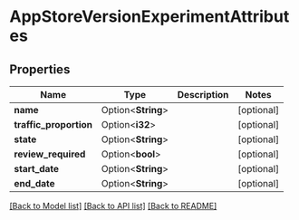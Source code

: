 # AppStoreVersionExperimentAttributes

## Properties

Name | Type | Description | Notes
------------ | ------------- | ------------- | -------------
**name** | Option<**String**> |  | [optional]
**traffic_proportion** | Option<**i32**> |  | [optional]
**state** | Option<**String**> |  | [optional]
**review_required** | Option<**bool**> |  | [optional]
**start_date** | Option<**String**> |  | [optional]
**end_date** | Option<**String**> |  | [optional]

[[Back to Model list]](../README.md#documentation-for-models) [[Back to API list]](../README.md#documentation-for-api-endpoints) [[Back to README]](../README.md)


